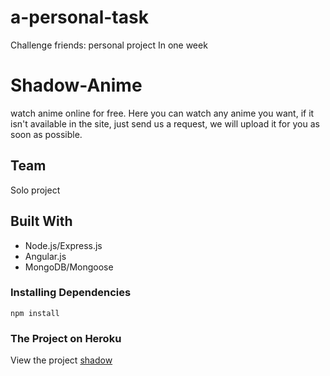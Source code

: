 # a-personal-task
Challenge friends: personal project In one week

# Shadow-Anime
watch anime online for free. Here you can watch any anime you want, if it isn't available in the site, just send us a request, we will upload it for you as soon as possible.

## Team
Solo project 

## Built With
- Node.js/Express.js
- Angular.js
- MongoDB/Mongoose

### Installing Dependencies
```
npm install 
```

### The Project on Heroku  
 
View the project [shadow](http://shadow-anime.herokuapp.com/#/)



